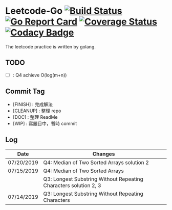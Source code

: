 # Leetcode-Go [![Build Status](https://travis-ci.org/YangChinFu/leetcode-go.svg?branch=master)](https://travis-ci.org/YangChinFu/leetcode-go) [![Go Report Card](https://goreportcard.com/badge/github.com/YangChinFu/leetcode-go)](https://goreportcard.com/report/github.com/YangChinFu/leetcode-go) [![Coverage Status](https://coveralls.io/repos/github/YangChinFu/leetcode-go/badge.svg)](https://coveralls.io/github/YangChinFu/leetcode-go) [![Codacy Badge](https://api.codacy.com/project/badge/Grade/942a7dc2122841a391708964badbc969)](https://www.codacy.com/app/YangChinFu/leetcode-go?utm_source=github.com&utm_medium=referral&utm_content=YangChinFu/leetcode-go&utm_campaign=Badge_Grade)

The leetcode practice is written by golang.

## TODO

- [ ] : Q4 achieve O(log(m+n))

## Commit Tag

- [FINISH] : 完成解法
- [CLEANUP] : 整理 repo
- [DOC] : 整理 ReadMe
- [WIP] : 寫題目中，暫時 commit

## Log

|   Date   | Changes |
|----------|----------------------------|
|07/20/2019| Q4: Median of Two Sorted Arrays solution 2|
|07/15/2019| Q4: Median of Two Sorted Arrays|
|          | Q3: Longest Substring Without Repeating Characters solution 2, 3|
|07/14/2019| Q3: Longest Substring Without Repeating Characters|
